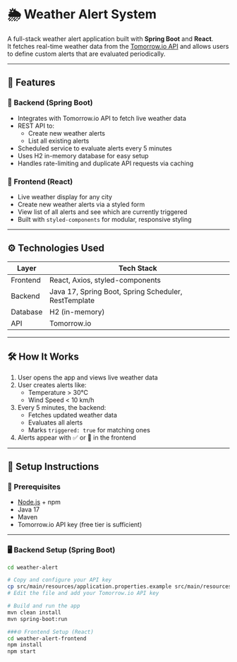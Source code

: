 # 🌦️ Weather Alert System

A full-stack weather alert application built with **Spring Boot** and **React**.  
It fetches real-time weather data from the [Tomorrow.io API](https://www.tomorrow.io/) and allows users to define custom alerts that are evaluated periodically.

---

## 🚀 Features

### 🔧 Backend (Spring Boot)
- Integrates with Tomorrow.io API to fetch live weather data
- REST API to:
  - Create new weather alerts
  - List all existing alerts
- Scheduled service to evaluate alerts every 5 minutes
- Uses H2 in-memory database for easy setup
- Handles rate-limiting and duplicate API requests via caching

### 🎨 Frontend (React)
- Live weather display for any city
- Create new weather alerts via a styled form
- View list of all alerts and see which are currently triggered
- Built with `styled-components` for modular, responsive styling

---

## ⚙️ Technologies Used

| Layer     | Tech Stack                                   |
|-----------|-----------------------------------------------|
| Frontend  | React, Axios, styled-components               |
| Backend   | Java 17, Spring Boot, Spring Scheduler, RestTemplate |
| Database  | H2 (in-memory)                                |
| API       | Tomorrow.io                                   |

---

## 🛠️ How It Works

1. User opens the app and views live weather data
2. User creates alerts like:
   - Temperature > 30°C
   - Wind Speed < 10 km/h
3. Every 5 minutes, the backend:
   - Fetches updated weather data
   - Evaluates all alerts
   - Marks `triggered: true` for matching ones
4. Alerts appear with ✅ or 🚨 in the frontend

---

## 🔧 Setup Instructions

### 🔹 Prerequisites

- [Node.js](https://nodejs.org/en/) + npm
- Java 17
- Maven
- Tomorrow.io API key (free tier is sufficient)

---

### 🖥️ Backend Setup (Spring Boot)

```bash
cd weather-alert

# Copy and configure your API key
cp src/main/resources/application.properties.example src/main/resources/application.properties
# Edit the file and add your Tomorrow.io API key

# Build and run the app
mvn clean install
mvn spring-boot:run

###🌐 Frontend Setup (React)
cd weather-alert-frontend
npm install
npm start
